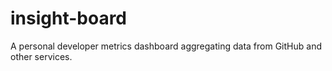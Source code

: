 # insight-board
A personal developer metrics dashboard aggregating data from GitHub and other services.
